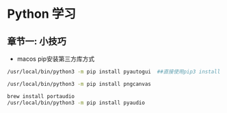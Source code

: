 # Python 学习

## 章节一: 小技巧

- macos pip安装第三方库方式

```bash
/usr/local/bin/python3 -m pip install pyautogui  ##直接使用pip3 install pyautogui会依赖错误

/usr/local/bin/python3 -m pip install pngcanvas

brew install portaudio
/usr/local/bin/python3 -m pip install pyaudio
```
